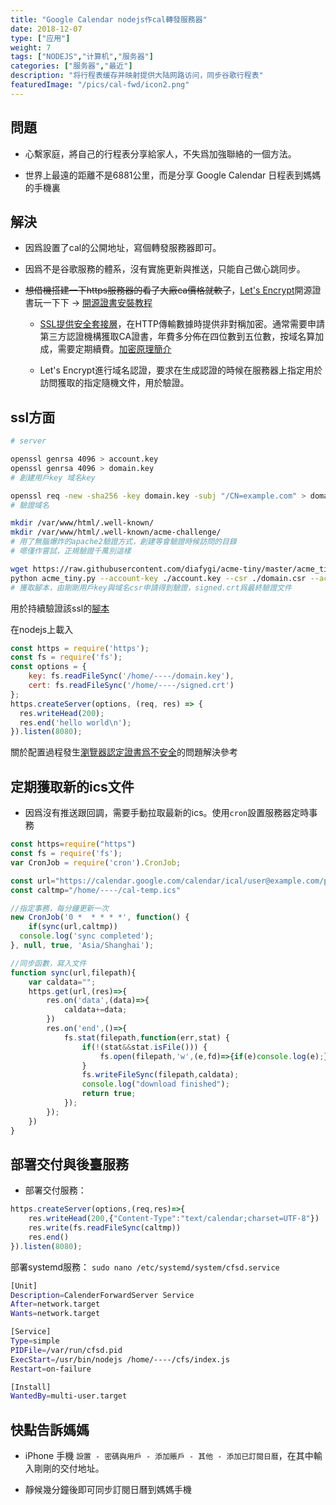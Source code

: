```yaml
---
title: "Google Calendar nodejs作cal轉發服務器"
date: 2018-12-07
type: ["应用"]
weight: 7
tags: ["NODEJS","计算机","服务器"]
categories: ["服务器","最近"]
description: "将行程表缓存并映射提供大陆网路访问，同步谷歌行程表"
featuredImage: "/pics/cal-fwd/icon2.png"
---
```


## 問題

- 心繫家庭，將自己的行程表分享給家人，不失爲加強聯絡的一個方法。

- 世界上最遠的距離不是6881公里，而是分享 Google Calendar 日程表到媽媽的手機裏

## 解決

- 因爲設置了cal的公開地址，寫個轉發服務器即可。

- 因爲不是谷歌服務的體系，沒有實施更新與推送，只能自己做心跳同步。

- ~~想借機搭建一下https服務器的看了大廠ca價格就軟了~~，[Let's Encrypt](https://letsencrypt.org/)開源證書玩一下下 -> [開源證書安裝教程](http://foofish.net/https-free-for-lets-encrypt.html)

    - [SSL提供安全套接層](https://www.jianshu.com/p/41f7ae43e37b)，在HTTP傳輸數據時提供非對稱加密。通常需要申請第三方認證機構獲取CA證書，年費多分佈在四位數到五位數，按域名算加成，需要定期續費。[加密原理簡介](https://www.netadmin.com.tw/article_content.aspx?sn=1106140008)

    - Let's Encrypt進行域名認證，要求在生成認證的時候在服務器上指定用於訪問獲取的指定隨機文件，用於驗證。

##  ssl方面

```bash
# server

openssl genrsa 4096 > account.key
openssl genrsa 4096 > domain.key
# 創建用戶key 域名key

openssl req -new -sha256 -key domain.key -subj "/CN=example.com" > domain.csr
# 驗證域名

mkdir /var/www/html/.well-known/
mkdir /var/www/html/.well-known/acme-challenge/
# 用了無腦爆炸的apache2驗證方式，創建等會驗證時候訪問的目錄
# 嗯僅作嘗試，正規驗證千萬別這樣

wget https://raw.githubusercontent.com/diafygi/acme-tiny/master/acme_tiny.py
python acme_tiny.py --account-key ./account.key --csr ./domain.csr --acme-dir /var/www/html/.well-known/acme-challenge/ > ./signed.crt
# 獲取腳本，由剛剛用戶key與域名csr申請得到驗證，signed.crt爲最終驗證文件

```
用於持續驗證該ssl的[腳本](https://github.com/diafygi/acme-tiny)

在nodejs上載入
```js
const https = require('https');
const fs = require('fs');
const options = {
    key: fs.readFileSync('/home/----/domain.key'),
    cert: fs.readFileSync('/home/----/signed.crt')
};
https.createServer(options, (req, res) => {
  res.writeHead(200);
  res.end('hello world\n');
}).listen(8080);
```

關於配置過程發生[瀏覽器認定證書爲不安全](https://www.zhihu.com/question/40718588)的問題解決參考

## 定期獲取新的ics文件

- 因爲沒有推送跟回調，需要手動拉取最新的ics。使用``cron``設置服務器定時事務

```js
const https=require("https")
const fs = require('fs');
var CronJob = require('cron').CronJob;

const url="https://calendar.google.com/calendar/ical/user@example.com/public/basic.ics"
const caltmp="/home/----/cal-temp.ics"

//指定事務，每分鐘更新一次
new CronJob('0 *  * * * *', function() {
    if(sync(url,caltmp))
  console.log('sync completed');
}, null, true, 'Asia/Shanghai');

//同步函數，寫入文件
function sync(url,filepath){
    var caldata="";
    https.get(url,(res)=>{
        res.on('data',(data)=>{
            caldata+=data;
        })
        res.on('end',()=>{
            fs.stat(filepath,function(err,stat) {
                if(!(stat&&stat.isFile())) {
                    fs.open(filepath,'w',(e,fd)=>{if(e)console.log(e);})
                }
                fs.writeFileSync(filepath,caldata);
                console.log("download finished");
                return true;
            });
        });
    })
}
```

## 部署交付與後臺服務
- 部署交付服務：

```js
https.createServer(options,(req,res)=>{
    res.writeHead(200,{"Content-Type":"text/calendar;charset=UTF-8"})
    res.write(fs.readFileSync(caltmp))
    res.end()
}).listen(8080);
```

部署systemd服務：
``sudo nano /etc/systemd/system/cfsd.service``
```bash
[Unit]
Description=CalenderForwardServer Service
After=network.target
Wants=network.target

[Service]
Type=simple
PIDFile=/var/run/cfsd.pid
ExecStart=/usr/bin/nodejs /home/----/cfs/index.js
Restart=on-failure

[Install]
WantedBy=multi-user.target
```

## 快點告訴媽媽

- iPhone 手機 ``設置 - 密碼與用戶 - 添加賬戶 - 其他 - 添加已訂閱日曆``，在其中輸入剛剛的交付地址。

- 靜候幾分鐘後即可同步訂閱日曆到媽媽手機



